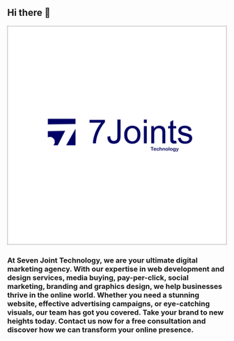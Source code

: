 ## Hi there 👋
![7joint flyer](7Joints1.jpg)
### At Seven Joint Technology, we are your ultimate digital marketing agency. With our expertise in web development and design services, media buying, pay-per-click, social marketing, branding and  graphics design, we help businesses thrive in the online world. Whether you need a stunning website, effective advertising campaigns, or eye-catching visuals, our team has got you covered. Take your brand to new heights today. Contact us now for a free consultation and discover how we can transform your online presence.
<!--

**Here are some ideas to get you started:**

🙋‍♀️ A short introduction - what is your organization all about?
🌈 Contribution guidelines - how can the community get involved?
👩‍💻 Useful resources - where can the community find your docs? Is there anything else the community should know?
🍿 Fun facts - what does your team eat for breakfast?
🧙 Remember, you can do mighty things with the power of [Markdown](https://docs.github.com/github/writing-on-github/getting-started-with-writing-and-formatting-on-github/basic-writing-and-formatting-syntax)
-->
